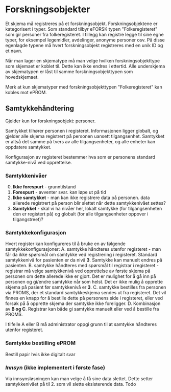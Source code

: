 # Forskningsobjekter

Et skjema må registreres på et forskningsobjekt. Forskningsobjektene er kategorisert i typer. Som standard tilbyr eFORSK typen "Folkeregisteret" som gir personer fra folkeregisteret. I tillegg kan registre legge til sine egne typer, for eksempel legemidler, avdelinger, anonyme personer osv. På disse egenlagde typene må hvert forskningsobjekt registreres med en unik ID og et navn.

Når man lager en skjematype må man velge hvilken forskningsobjekttype som skjemaet er koblet til. Dette kan ikke endres i ettertid. Alle underskjema av skjematypen er låst til samme forskningsobjekttypen som hovedskjemaet.

Merk at kun skjematyper med forskningsobjekttypen "Folkeregisteret" kan kobles mot ePROM.

## Samtykkehåndtering

Gjelder kun for forskningsobjekt: personer.

Samtykket tilhører personen i registeret. Informasjonen ligger globalt, og gjelder alle skjema registrert på personen uansett tilgangsenhet. Samtykket er altså det samme på tvers av alle tilgangsenheter, og alle enheter kan oppdatere samtykket. 

Konfigurasjon av registeret bestemmer hva som er personens standard samtykke-nivå ved opprettelse. 

### Samtykkenivåer

0. **Ikke forespurt** - grunntilstand
1. **Forespurt** - avventer svar. kan løpe ut på tid
2. **Ikke samtykket** - man kan ikke registrere data på personen. data allerede registrert på person blir slettet når dette samtykkenivået settes?
3. **Samtykket** - skal vi ha nivåer her,  lokalt samtykke (for tilgangsenheten den er registert på) og globalt (for alle tilgangsenheter oppover i tilgangstreet)?


### Samtykkekonfigurasjon

Hvert register kan konfigureres til å bruke en av følgende samtykkekonfigurasjoner:
A. samtykke håndteres utenfor registeret - man får da ikke spørsmål om samtykke ved registrering i registeret. Standard samtykkenivå for pasienten er da nivå **3**. Samtykke kan manuelt endres på pasienten.
B. samtykke håndteres med spørsmål til registrar i registeret - registrar må velge samtykkenivå ved opprettelse av første skjema på personen om dette allerede ikke er gjort. Det er mulighet for å gå inn på personen og gi/endre samtykke når som helst. Det er ikke mulig å opprette skjema på pasient før samtykkenivå er **3**.
C. samtykke bestilles fra personen via PROMS, der et standard samtykkeskjema sendes ut fra registeret. Det vil finnes en knapp for å bestille dette på personens side i registeret, eller ved forsøk på å opprette skjema der samtykke ikke foreligger.
D. Kombinasjon av **B og C**. Registrar kan både gi samtykke manuelt eller ved å bestille fra PROMS.

I tilfelle A eller B må administrator oppgi grunn til at samtykke håndteres utenfor registeret.

### Samtykke bestilling ePROM

Bestill papir hvis ikke digitalt svar

### *Innsyn* (ikke implementert i første fase)

Via innsynsløsningen kan man velge å få sine data slettet. Dette setter samtykkenivået på til 2. som vil slette eksisterende data.
Todo

